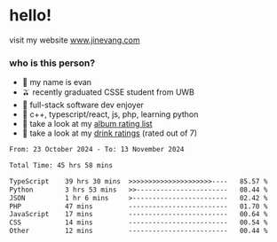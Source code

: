 # hello!

visit my website www.jinevang.com

### who is this person?
- 🦦 my name is evan                                                                  
- 🫒 recently graduated CSSE student from UWB
- 🥕 full-stack software dev enjoyer
- 🍚 c++, typescript/react, js, php, learning python
- 🎹 take a look at my [album rating list](https://bit.ly/albumratings)
- 🧋 take a look at my [drink ratings](https://bit.ly/drinkratings) (rated out of 7)

<!---
jinevang/jinevang is a ✨ special ✨ repository because its `README.md` (this file) appears on your GitHub profile.
You can click the Preview link to take a look at your changes.
--->
<!--START_SECTION:waka-->

```txt
From: 23 October 2024 - To: 13 November 2024

Total Time: 45 hrs 58 mins

TypeScript    39 hrs 30 mins  >>>>>>>>>>>>>>>>>>>>>----   85.57 %
Python        3 hrs 53 mins   >>-----------------------   08.44 %
JSON          1 hr 6 mins     >------------------------   02.42 %
PHP           47 mins         -------------------------   01.70 %
JavaScript    17 mins         -------------------------   00.64 %
CSS           14 mins         -------------------------   00.54 %
Other         12 mins         -------------------------   00.44 %
```

<!--END_SECTION:waka-->
